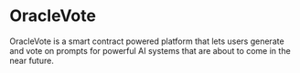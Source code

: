 # OracleVote
OracleVote is a smart contract powered platform that lets users generate and vote on prompts for powerful AI systems that are about to come in the near future. 
